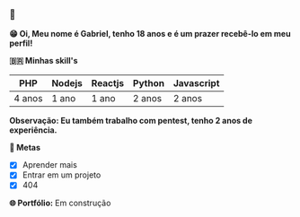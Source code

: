 ### 👋

**😁 Oi, Meu nome é Gabriel, tenho 18 anos e é um prazer recebê-lo em meu perfil!**

**🇧🇷 Minhas skill's**

|  PHP   | Nodejs | Reactjs | Python | Javascript |
|--------|--------|---------|--------|------------|
| 4 anos | 1 ano  |  1 ano  | 2 anos |   2 anos   |

**Observação: Eu também trabalho com pentest, tenho 2 anos de experiência.**

**📆 Metas**

- [x] Aprender mais
- [x] Entrar em um projeto
- [x] 404

**🌐 Portfólio:** Em construção
